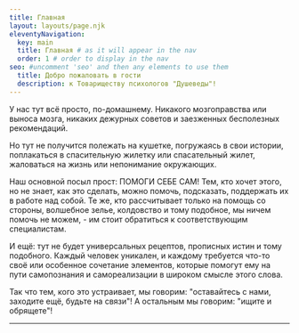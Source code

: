 ```yaml
---
title: Главная
layout: layouts/page.njk
eleventyNavigation:
  key: main
  title: Главная # as it will appear in the nav
  order: 1 # order to display in the nav
seo: #uncomment 'seo' and then any elements to use them
  title: Добро пожаловать в гости
  description: к Товариществу психологов "Душеведы"!
---
```


У нас тут всё просто, по-домашнему. Никакого мозгоправства или выноса мозга, никаких дежурных советов и заезженных бесполезных рекомендаций.

Но тут не получится полежать на кушетке, погружаясь в свои истории, поплакаться в спасительную жилетку или спасательный жилет, жаловаться на жизнь или непонимание окружающих.

Наш основной посыл прост: ПОМОГИ СЕБЕ САМ! Тем, кто хочет этого, но не знает, как это сделать, можно помочь, подсказать, поддержать их в работе над собой. Те же, кто рассчитывает только на помощь со стороны, волшебное зелье, колдовство и тому подобное, мы ничем помочь не можем, - им стоит обратиться к соответствующим специалистам.

И ещё: тут не будет универсальных рецептов, прописных истин и тому подобного. Каждый человек уникален, и каждому требуется что-то своё или особенное сочетание  элементов, которые помогут ему на пути самопознания и самореализации в широком смысле этого слова.

Так что тем, кого это устраивает, мы говорим: "оставайтесь с нами, заходите ещё, будьте на связи"! А остальным мы говорим: "ищите и обрящете"!

---
